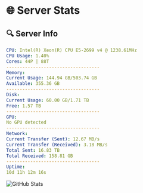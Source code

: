 # 🌐 Server Stats
## 🔍 Server Info
```yaml
CPU: Intel(R) Xeon(R) CPU E5-2699 v4 @ 1238.61MHz
CPU Usage: 1.40%
Cores: 44P | 88T
-----------------------------------
Memory:
Current Usage: 144.94 GB/503.74 GB
Available: 355.36 GB
-----------------------------------
Disk:
Current Usage: 60.00 GB/1.71 TB
Free: 1.57 TB
-----------------------------------
GPU:
No GPU detected
-----------------------------------
Network:
Current Transfer (Sent): 12.67 MB/s
Current Transfer (Received): 3.18 MB/s
Total Sent: 16.83 TB
Total Received: 158.81 GB
-----------------------------------
Uptime:
10d 11h 12m 16s
```
![GitHub Stats](https://img.shields.io/badge/Updated-2025-03-18_08:35:05-blue)